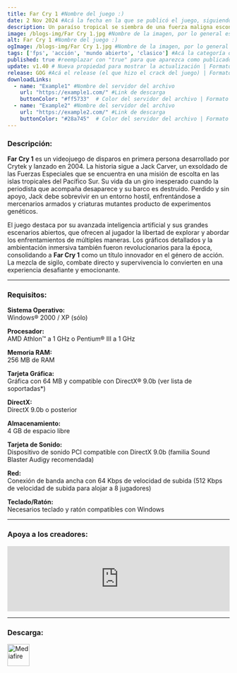 ```yaml
---
title: Far Cry 1 #Nombre del juego :)
date: 2 Nov 2024 #Acá la fecha en la que se publicó el juego, siguiendo este formato: Dia "30", Mes "Oct", Año "2024" = como debe quedar: 30 Oct 2024
description: Un paraíso tropical se siembra de una fuerza maligna escondida en Far Cry®, un shooter de astucia y detallada acción que presiona los límites del combate a nuevos niveles. El marino independiente Jack Carver maldice el día en que llegó a esta isla. #Acá una mini descripción del juego
image: /blogs-img/Far Cry 1.jpg #Nombre de la imagen, por lo general es exactamente el mismo nombre que el juego excluyendo lo ":" (Dos puntos)
alt: Far Cry 1 #Nombre del juego :)
ogImage: /blogs-img/Far Cry 1.jpg #Nombre de la imagen, por lo general es exactamente el mismo nombre que el juego excluyendo lo ":" (Dos puntos)
tags: ['fps', 'acción', 'mundo abierto', 'clasico'] #Acá la categoría o categorías del juego, si es más de una se coloca en este formato: ['categoría1', 'categoría2']
published: true #reemplazar con "true" para que aparezca como publicado
update: v1.40 # Nueva propiedad para mostrar la actualización | Formato: v1.0.0
release: GOG #Acá el release (el que hizo el crack del juego) | Formato: Nicolhetti
downloadLinks:
  - name: "Example1" #Nombre del servidor del archivo
    url: "https://example1.com/" #Link de descarga
    buttonColor: "#ff5733"  # Color del servidor del archivo | Formato hexadecimal | MediaFire: #0171F0 | Buzzheavier: #FF6600 |
  - name: "Example2" #Nombre del servidor del archivo
    url: "https://example2.com/" #Link de descarga
    buttonColor: "#28a745"  # Color del servidor del archivo | Formato hexadecimal | MediaFire: #0171F0 | Buzzheavier: #FF6600 |
---
```


<!--En VSCode seleccionando una palabra, por ejemplo: "Far Cry 1" y apretando Ctrl+F2 se seleccionan todas las palabras iguales-->

### Descripción:
**Far Cry 1** es un videojuego de disparos en primera persona desarrollado por Crytek y lanzado en 2004. La historia sigue a Jack Carver, un exsoldado de las Fuerzas Especiales que se encuentra en una misión de escolta en las islas tropicales del Pacífico Sur. Su vida da un giro inesperado cuando la periodista que acompaña desaparece y su barco es destruido. Perdido y sin apoyo, Jack debe sobrevivir en un entorno hostil, enfrentándose a mercenarios armados y criaturas mutantes producto de experimentos genéticos.

El juego destaca por su avanzada inteligencia artificial y sus grandes escenarios abiertos, que ofrecen al jugador la libertad de explorar y abordar los enfrentamientos de múltiples maneras. Los gráficos detallados y la ambientación inmersiva también fueron revolucionarios para la época, consolidando a **Far Cry 1** como un título innovador en el género de acción. La mezcla de sigilo, combate directo y supervivencia lo convierten en una experiencia desafiante y emocionante.

<!--Prompt para Chat-GPT: Hazme una descripción para el juego "Far Cry 1" y cada que menciones "Far Cry 1" ponlo en negrita -->

---

### Requisitos:
**Sistema Operativo:**  
Windows® 2000 / XP (sólo)

**Procesador:**  
AMD Athlon™ a 1 GHz o Pentium® III a 1 GHz

**Memoria RAM:**  
256 MB de RAM

**Tarjeta Gráfica:**  
Gráfica con 64 MB y compatible con DirectX® 9.0b (ver lista de soportadas*)

**DirectX:**  
DirectX 9.0b o posterior

**Almacenamiento:**  
4 GB de espacio libre

**Tarjeta de Sonido:**  
Dispositivo de sonido PCI compatible con DirectX 9.0b (familia Sound Blaster Audigy recomendada)

**Red:**  
Conexión de banda ancha con 64 Kbps de velocidad de subida (512 Kbps de velocidad de subida para alojar a 8 jugadores)

**Teclado/Ratón:**  
Necesarios teclado y ratón compatibles con Windows
<!--Si falta o sobra un requisito se quita o se agrega manteniendo el mismo formato-->

---

### Apoya a los creadores:
<iframe src="https://store.steampowered.com/widget/13520/" frameborder="0" style="background-color: transparent; width: 100% !important; aspect-ratio: 646 / 190;"></iframe>

<!--Reemplazar los numeros (AppID) del juego (en este caso 2668510) por el numero (AppID) correspondiente con el juego a publicar-->
<!--El AppID se encuentra en la URL del Juego en Steam-->

---

### Descarga:

[<img src="https://gist.github.com/cxmeel/0dbc95191f239b631c3874f4ccf114e2/raw/download.svg" alt="Mediafire" height="50" />](https://www.mediafire.com/file/bqphl6lqylyrrsl/Far_Cry.zip/file)

<!-- # se debe reemplazar por el link de descarga-->

<!--NOMBRE-DEL-SERVICIO se debe reemplazar por el servicio donde está subido el juego-->
